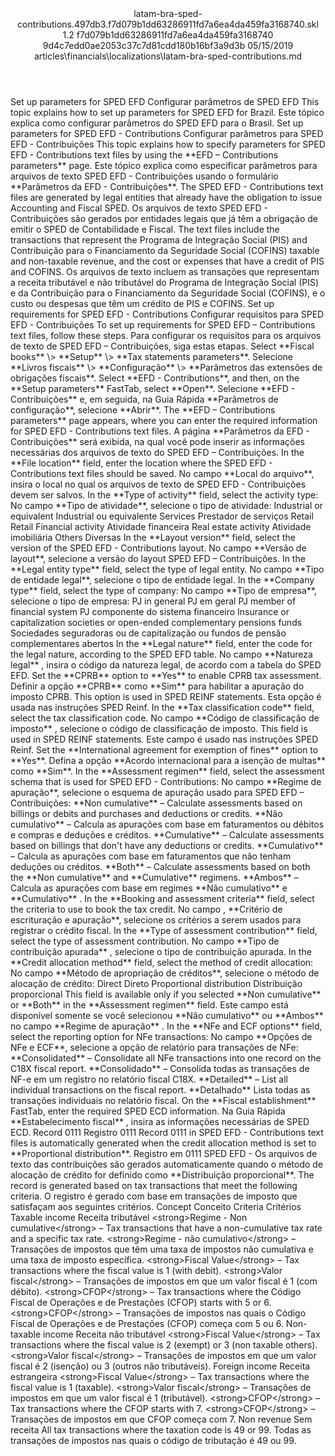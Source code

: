 <?xml version="1.0" encoding="UTF-8"?>
<xliff xmlns:logoport="urn:logoport:xliffeditor:xliff-extras:1.0" xmlns:xsi="http://www.w3.org/2001/XMLSchema-instance" xmlns="urn:oasis:names:tc:xliff:document:1.2" xmlns:xliffext="urn:microsoft:content:schema:xliffextensions" version="1.2" xsi:schemaLocation="urn:oasis:names:tc:xliff:document:1.2 xliff-core-1.2-transitional.xsd">
  <file datatype="xml" source-language="en-US" original="latam-bra-sped-contributions.md" target-language="pt-BR">
    <header>
      <tool tool-company="Microsoft" tool-version="1.0-7889195" tool-name="mdxliff" tool-id="mdxliff"/>
      <xliffext:skl_file_name>latam-bra-sped-contributions.497db3.f7d079b1dd63286911fd7a6ea4da459fa3168740.skl</xliffext:skl_file_name>
      <xliffext:version>1.2</xliffext:version>
      <xliffext:ms.openlocfilehash>f7d079b1dd63286911fd7a6ea4da459fa3168740</xliffext:ms.openlocfilehash>
      <xliffext:ms.sourcegitcommit>9d4c7edd0ae2053c37c7d81cdd180b16bf3a9d3b</xliffext:ms.sourcegitcommit>
      <xliffext:ms.lasthandoff>05/15/2019</xliffext:ms.lasthandoff>
      <xliffext:ms.openlocfilepath>articles\financials\localizations\latam-bra-sped-contributions.md</xliffext:ms.openlocfilepath>
    </header>
    <body>
      <group extype="content" id="content">
        <trans-unit xml:space="preserve" translate="yes" id="101" restype="x-metadata">
          <source>Set up parameters for SPED EFD</source>
        <target logoport:matchpercent="101" state="translated" state-qualifier="leveraged-tm">Configurar parâmetros de SPED EFD</target></trans-unit>
        <trans-unit xml:space="preserve" translate="yes" id="102" restype="x-metadata">
          <source>This topic explains how to set up parameters for SPED EFD for Brazil.</source>
        <target logoport:matchpercent="101" state="translated" state-qualifier="leveraged-tm">Este tópico explica como configurar parâmetros do SPED EFD para o Brasil.</target></trans-unit>
        <trans-unit xml:space="preserve" translate="yes" id="103">
          <source>Set up parameters for SPED EFD - Contributions</source>
        <target logoport:matchpercent="101" state="translated" state-qualifier="leveraged-tm">Configurar parâmetros para SPED EFD - Contribuições</target></trans-unit>
        <trans-unit xml:space="preserve" translate="yes" id="104">
          <source>This topic explains how to specify parameters for SPED EFD - Contributions text files by using the <bpt id="p1">**</bpt>EFD – Contributions parameters<ept id="p1">**</ept> page.</source>
        <target logoport:matchpercent="101" state="translated" state-qualifier="leveraged-tm">Este tópico explica como especificar parâmetros para arquivos de texto SPED EFD - Contribuições usando o formulário <bpt id="p1">**</bpt>Parâmetros da EFD - Contribuições<ept id="p1">**</ept>.</target></trans-unit>
        <trans-unit xml:space="preserve" translate="yes" id="105">
          <source>The SPED EFD - Contributions text files are generated by legal entities that already have the obligation to issue Accounting and Fiscal SPED.</source>
        <target logoport:matchpercent="101" state="translated" state-qualifier="leveraged-tm">Os arquivos de texto SPED EFD - Contribuições são gerados por entidades legais que já têm a obrigação de emitir o SPED de Contabilidade e Fiscal.</target></trans-unit>
        <trans-unit xml:space="preserve" translate="yes" id="106">
          <source>The text files include the transactions that represent the Programa de Integração Social (PIS) and Contribuição para o Financiamento da Seguridade Social (COFINS) taxable and non-taxable revenue, and the cost or expenses that have a credit of PIS and COFINS.</source>
        <target logoport:matchpercent="101" state="translated" state-qualifier="leveraged-tm">Os arquivos de texto incluem as transações que representam a receita tributável e não tributável do Programa de Integração Social (PIS) e da Contribuição para o Financiamento da Seguridade Social (COFINS), e o custo ou despesas que têm um crédito de PIS e COFINS.</target></trans-unit>
        <trans-unit xml:space="preserve" translate="yes" id="107">
          <source>Set up requirements for SPED EFD - Contributions</source>
        <target logoport:matchpercent="101" state="translated" state-qualifier="leveraged-tm">Configurar requisitos para SPED EFD - Contribuições</target></trans-unit>
        <trans-unit xml:space="preserve" translate="yes" id="108">
          <source>To set up requirements for SPED EFD – Contributions text files, follow these steps.</source>
        <target logoport:matchpercent="101" state="translated" state-qualifier="leveraged-tm">Para configurar os requisitos para os arquivos de texto de SPED EFD – Contribuições, siga estas etapas.</target></trans-unit>
        <trans-unit xml:space="preserve" translate="yes" id="109">
          <source>Select <bpt id="p1">**</bpt>Fiscal books<ept id="p1">**</ept> <ph id="ph1">\&gt;</ph> <bpt id="p2">**</bpt>Setup<ept id="p2">**</ept> <ph id="ph2">\&gt;</ph> <bpt id="p3">**</bpt>Tax statements parameters<ept id="p3">**</ept>.</source>
        <target logoport:matchpercent="101" state="translated" state-qualifier="leveraged-tm">Selecione <bpt id="p1">**</bpt>Livros fiscais<ept id="p1">**</ept> <ph id="ph1">\&gt;</ph> <bpt id="p2">**</bpt>Configuração<ept id="p2">**</ept> <ph id="ph2">\&gt;</ph> <bpt id="p3">**</bpt>Parâmetros das extensões de obrigações fiscais<ept id="p3">**</ept>.</target></trans-unit>
        <trans-unit xml:space="preserve" translate="yes" id="110">
          <source>Select <bpt id="p1">**</bpt>EFD - Contributions<ept id="p1">**</ept>, and then, on the <bpt id="p2">**</bpt>Setup parameters<ept id="p2">**</ept> FastTab, select <bpt id="p3">**</bpt>Open<ept id="p3">**</ept>.</source>
        <target logoport:matchpercent="101" state="translated" state-qualifier="leveraged-tm">Selecione <bpt id="p1">**</bpt>EFD - Contribuições<ept id="p1">**</ept> e, em seguida, na Guia Rápida <bpt id="p2">**</bpt>Parâmetros de configuração<ept id="p2">**</ept>, selecione <bpt id="p3">**</bpt>Abrir<ept id="p3">**</ept>.</target></trans-unit>
        <trans-unit xml:space="preserve" translate="yes" id="111">
          <source>The <bpt id="p1">**</bpt>EFD – Contributions parameters<ept id="p1">**</ept> page appears, where you can enter the required information for SPED EFD - Contributions text files.</source>
        <target logoport:matchpercent="101" state="translated" state-qualifier="leveraged-tm">A página <bpt id="p1">**</bpt>Parâmetros da EFD - Contribuições<ept id="p1">**</ept> será exibida, na qual você pode inserir as informações necessárias dos arquivos de texto do SPED EFD – Contribuições.</target></trans-unit>
        <trans-unit xml:space="preserve" translate="yes" id="112">
          <source>In the <bpt id="p1">**</bpt>File location<ept id="p1">**</ept> field, enter the location where the SPED EFD - Contributions text files should be saved.</source>
        <target logoport:matchpercent="101" state="translated" state-qualifier="leveraged-tm">No campo <bpt id="p1">**</bpt>Local do arquivo<ept id="p1">**</ept>, insira o local no qual os arquivos de texto de SPED EFD - Contribuições devem ser salvos.</target></trans-unit>
        <trans-unit xml:space="preserve" translate="yes" id="113">
          <source>In the <bpt id="p1">**</bpt>Type of activity<ept id="p1">**</ept> field, select the activity type:</source>
        <target logoport:matchpercent="101" state="translated" state-qualifier="leveraged-tm">No campo <bpt id="p1">**</bpt>Tipo de atividade<ept id="p1">**</ept>, selecione o tipo de atividade:</target></trans-unit>
        <trans-unit xml:space="preserve" translate="yes" id="114">
          <source>Industrial or equivalent</source>
        <target logoport:matchpercent="101" state="translated" state-qualifier="leveraged-tm">Industrial ou equivalente</target></trans-unit>
        <trans-unit xml:space="preserve" translate="yes" id="115">
          <source>Services</source>
        <target logoport:matchpercent="101" state="translated" state-qualifier="leveraged-tm">Prestador de serviços</target></trans-unit>
        <trans-unit xml:space="preserve" translate="yes" id="116">
          <source>Retail</source>
        <target logoport:matchpercent="101" state="translated" state-qualifier="leveraged-tm">Retail</target></trans-unit>
        <trans-unit xml:space="preserve" translate="yes" id="117">
          <source>Financial activity</source>
        <target logoport:matchpercent="101" state="translated" state-qualifier="leveraged-tm">Atividade financeira</target></trans-unit>
        <trans-unit xml:space="preserve" translate="yes" id="118">
          <source>Real estate activity</source>
        <target logoport:matchpercent="101" state="translated" state-qualifier="leveraged-tm">Atividade imobiliária</target></trans-unit>
        <trans-unit xml:space="preserve" translate="yes" id="119">
          <source>Others</source>
        <target logoport:matchpercent="101" state="translated" state-qualifier="leveraged-tm">Diversas</target></trans-unit>
        <trans-unit xml:space="preserve" translate="yes" id="120">
          <source>In the <bpt id="p1">**</bpt>Layout version<ept id="p1">**</ept> field, select the version of the SPED EFD - Contributions layout.</source>
        <target logoport:matchpercent="101" state="translated" state-qualifier="leveraged-tm">No campo <bpt id="p1">**</bpt>Versão de layout<ept id="p1">**</ept>, selecione a versão do layout SPED EFD – Contribuições.</target></trans-unit>
        <trans-unit xml:space="preserve" translate="yes" id="121">
          <source>In the <bpt id="p1">**</bpt>Legal entity type<ept id="p1">**</ept> field, select the type of legal entity.</source>
        <target logoport:matchpercent="101" state="translated" state-qualifier="leveraged-tm">No campo <bpt id="p1">**</bpt>Tipo de entidade legal<ept id="p1">**</ept>, selecione o tipo de entidade legal.</target></trans-unit>
        <trans-unit xml:space="preserve" translate="yes" id="122">
          <source>In the <bpt id="p1">**</bpt>Company type<ept id="p1">**</ept> field, select the type of company:</source>
        <target logoport:matchpercent="101" state="translated" state-qualifier="leveraged-tm">No campo <bpt id="p1">**</bpt>Tipo de empresa<ept id="p1">**</ept>, selecione o tipo de empresa:</target></trans-unit>
        <trans-unit xml:space="preserve" translate="yes" id="123">
          <source>PJ in general</source>
        <target logoport:matchpercent="101" state="translated" state-qualifier="leveraged-tm">PJ em geral</target></trans-unit>
        <trans-unit xml:space="preserve" translate="yes" id="124">
          <source>PJ member of financial system</source>
        <target logoport:matchpercent="101" state="translated" state-qualifier="leveraged-tm">PJ componente do sistema financeiro</target></trans-unit>
        <trans-unit xml:space="preserve" translate="yes" id="125">
          <source>Insurance or capitalization societies or open-ended complementary pensions funds</source>
        <target logoport:matchpercent="101" state="translated" state-qualifier="leveraged-tm">Sociedades seguradoras ou de capitalização ou fundos de pensão complementares abertos</target></trans-unit>
        <trans-unit xml:space="preserve" translate="yes" id="126">
          <source>In the <bpt id="p1">**</bpt>Legal nature<ept id="p1">**</ept> field, enter the code for the legal nature, according to the SPED EFD table.</source>
        <target logoport:matchpercent="101" state="translated" state-qualifier="leveraged-tm">No campo <bpt id="p1">**</bpt>Natureza legal<ept id="p1">**</ept> , insira o código da natureza legal, de acordo com a tabela do SPED EFD.</target></trans-unit>
        <trans-unit xml:space="preserve" translate="yes" id="127">
          <source>Set the <bpt id="p1">**</bpt>CPRB<ept id="p1">**</ept> option to <bpt id="p2">**</bpt>Yes<ept id="p2">**</ept> to enable CPRB tax assessment.</source>
        <target logoport:matchpercent="101" state="translated" state-qualifier="leveraged-tm">Definir a opção <bpt id="p1">**</bpt>CPRB<ept id="p1">**</ept> como <bpt id="p2">**</bpt>Sim<ept id="p2">**</ept> para habilitar a apuração do imposto CPRB.</target></trans-unit>
        <trans-unit xml:space="preserve" translate="yes" id="128">
          <source>This option is used in SPED REINF statements.</source>
        <target logoport:matchpercent="101" state="translated" state-qualifier="leveraged-tm">Esta opção é usada nas instruções SPED Reinf.</target></trans-unit>
        <trans-unit xml:space="preserve" translate="yes" id="129">
          <source>In the <bpt id="p1">**</bpt>Tax classification code<ept id="p1">**</ept> field, select the tax classification code.</source>
        <target logoport:matchpercent="101" state="translated" state-qualifier="leveraged-tm">No campo <bpt id="p1">**</bpt>Código de classificação de imposto<ept id="p1">**</ept> , selecione o código de classificação de imposto.</target></trans-unit>
        <trans-unit xml:space="preserve" translate="yes" id="130">
          <source>This field is used in SPED REINF statements.</source>
        <target logoport:matchpercent="101" state="translated" state-qualifier="leveraged-tm">Este campo é usado nas instruções SPED Reinf.</target></trans-unit>
        <trans-unit xml:space="preserve" translate="yes" id="131">
          <source>Set the <bpt id="p1">**</bpt>International agreement for exemption of fines<ept id="p1">**</ept> option to <bpt id="p2">**</bpt>Yes<ept id="p2">**</ept>.</source>
        <target logoport:matchpercent="101" state="translated" state-qualifier="leveraged-tm">Defina a opção <bpt id="p1">**</bpt>Acordo internacional para a isenção de multas<ept id="p1">**</ept> como <bpt id="p2">**</bpt>Sim<ept id="p2">**</ept>.</target></trans-unit>
        <trans-unit xml:space="preserve" translate="yes" id="132">
          <source>In the <bpt id="p1">**</bpt>Assessment regimen<ept id="p1">**</ept> field, select the assessment schema that is used for SPED EFD - Contributions:</source>
        <target logoport:matchpercent="101" state="translated" state-qualifier="leveraged-tm">No campo <bpt id="p1">**</bpt>Regime de apuração<ept id="p1">**</ept>, selecione o esquema de apuração usado para SPED EFD – Contribuições:</target></trans-unit>
        <trans-unit xml:space="preserve" translate="yes" id="133">
          <source><bpt id="p1">**</bpt>Non cumulative<ept id="p1">**</ept> – Calculate assessments based on billings or debits and purchases and deductions or credits.</source>
        <target logoport:matchpercent="101" state="translated" state-qualifier="leveraged-tm"><bpt id="p1">**</bpt>Não cumulativo<ept id="p1">**</ept> – Calcula as apurações com base em faturamentos ou débitos e compras e deduções e créditos.</target></trans-unit>
        <trans-unit xml:space="preserve" translate="yes" id="134">
          <source><bpt id="p1">**</bpt>Cumulative<ept id="p1">**</ept> – Calculate assessments based on billings that don't have any deductions or credits.</source>
        <target logoport:matchpercent="101" state="translated" state-qualifier="leveraged-tm"><bpt id="p1">**</bpt>Cumulativo<ept id="p1">**</ept> – Calcula as apurações com base em faturamentos que não tenham deduções ou créditos.</target></trans-unit>
        <trans-unit xml:space="preserve" translate="yes" id="135">
          <source><bpt id="p1">**</bpt>Both<ept id="p1">**</ept> – Calculate assessments based on both the <bpt id="p2">**</bpt>Non cumulative<ept id="p2">**</ept> and <bpt id="p3">**</bpt>Cumulative<ept id="p3">**</ept> regimens.</source>
        <target logoport:matchpercent="101" state="translated" state-qualifier="leveraged-tm"><bpt id="p1">**</bpt>Ambos<ept id="p1">**</ept> – Calcula as apurações com base em regimes <bpt id="p2">**</bpt>Não cumulativo<ept id="p2">**</ept> e <bpt id="p3">**</bpt>Cumulativo<ept id="p3">**</ept> .</target></trans-unit>
        <trans-unit xml:space="preserve" translate="yes" id="136">
          <source>In the <bpt id="p1">**</bpt>Booking and assessment criteria<ept id="p1">**</ept> field, select the criteria to use to book the tax credit.</source>
        <target logoport:matchpercent="101" state="translated" state-qualifier="leveraged-tm">No campo , <bpt id="p1">**</bpt>Critério de escrituração e apuração<ept id="p1">**</ept>, selecione os critérios a serem usados para registrar o crédito fiscal.</target></trans-unit>
        <trans-unit xml:space="preserve" translate="yes" id="137">
          <source>In the <bpt id="p1">**</bpt>Type of assessment contribution<ept id="p1">**</ept> field, select the type of assessment contribution.</source>
        <target logoport:matchpercent="101" state="translated" state-qualifier="leveraged-tm">No campo <bpt id="p1">**</bpt>Tipo de contribuição apurada<ept id="p1">**</ept> , selecione o tipo de contribuição apurada.</target></trans-unit>
        <trans-unit xml:space="preserve" translate="yes" id="138">
          <source>In the <bpt id="p1">**</bpt>Credit allocation method<ept id="p1">**</ept> field, select the method of credit allocation:</source>
        <target logoport:matchpercent="101" state="translated" state-qualifier="leveraged-tm">No campo <bpt id="p1">**</bpt>Método de apropriação de créditos<ept id="p1">**</ept>, selecione o método de alocação de crédito:</target></trans-unit>
        <trans-unit xml:space="preserve" translate="yes" id="139">
          <source>Direct</source>
        <target logoport:matchpercent="101" state="translated" state-qualifier="leveraged-tm">Direto</target></trans-unit>
        <trans-unit xml:space="preserve" translate="yes" id="140">
          <source>Proportional distribution</source>
        <target logoport:matchpercent="101" state="translated" state-qualifier="leveraged-tm">Distribuição proporcional</target></trans-unit>
        <trans-unit xml:space="preserve" translate="yes" id="141">
          <source>This field is available only if you selected <bpt id="p1">**</bpt>Non cumulative<ept id="p1">**</ept> or <bpt id="p2">**</bpt>Both<ept id="p2">**</ept> in the <bpt id="p3">**</bpt>Assessment regimen<ept id="p3">**</ept> field.</source>
        <target logoport:matchpercent="101" state="translated" state-qualifier="leveraged-tm">Este campo está disponível somente se você selecionou <bpt id="p1">**</bpt>Não cumulativo<ept id="p1">**</ept> ou <bpt id="p2">**</bpt>Ambos<ept id="p2">**</ept> no campo <bpt id="p3">**</bpt>Regime de apuração<ept id="p3">**</ept> .</target></trans-unit>
        <trans-unit xml:space="preserve" translate="yes" id="142">
          <source>In the <bpt id="p1">**</bpt>NFe and ECF options<ept id="p1">**</ept> field, select the reporting option for NFe transactions:</source>
        <target logoport:matchpercent="101" state="translated" state-qualifier="leveraged-tm">No campo <bpt id="p1">**</bpt>Opções de NFe e ECF<ept id="p1">**</ept>, selecione a opção de relatório para transações de NFe:</target></trans-unit>
        <trans-unit xml:space="preserve" translate="yes" id="143">
          <source><bpt id="p1">**</bpt>Consolidated<ept id="p1">**</ept> – Consolidate all NFe transactions into one record on the C18X fiscal report.</source>
        <target logoport:matchpercent="101" state="translated" state-qualifier="leveraged-tm"><bpt id="p1">**</bpt>Consolidado<ept id="p1">**</ept> – Consolida todas as transações de NF-e em um registro no relatório fiscal C18X.</target></trans-unit>
        <trans-unit xml:space="preserve" translate="yes" id="144">
          <source><bpt id="p1">**</bpt>Detailed<ept id="p1">**</ept> – List all individual transactions on the fiscal report.</source>
        <target logoport:matchpercent="101" state="translated" state-qualifier="leveraged-tm"><bpt id="p1">**</bpt>Detalhado<ept id="p1">**</ept> Lista todas as transações individuais no relatório fiscal.</target></trans-unit>
        <trans-unit xml:space="preserve" translate="yes" id="145">
          <source>On the <bpt id="p1">**</bpt>Fiscal establishment<ept id="p1">**</ept> FastTab, enter the required SPED ECD information.</source>
        <target logoport:matchpercent="101" state="translated" state-qualifier="leveraged-tm">Na Guia Rápida <bpt id="p1">**</bpt>Estabelecimento fiscal<ept id="p1">**</ept> , insira as informações necessárias de SPED ECD.</target></trans-unit>
        <trans-unit xml:space="preserve" translate="yes" id="146">
          <source>Record 0111</source>
        <target logoport:matchpercent="101" state="translated" state-qualifier="leveraged-tm">Registro 0111</target></trans-unit>
        <trans-unit xml:space="preserve" translate="yes" id="147">
          <source>Record 0111 in SPED EFD - Contributions text files is automatically generated when the credit allocation method is set to <bpt id="p1">**</bpt>Proportional distribution<ept id="p1">**</ept>.</source>
        <target logoport:matchpercent="101" state="translated" state-qualifier="leveraged-tm">Registro em 0111 SPED EFD - Os arquivos de texto das contribuições são gerados automaticamente quando o método de alocação de crédito for definido como <bpt id="p1">**</bpt>Distribuição proporcional<ept id="p1">**</ept>.</target></trans-unit>
        <trans-unit xml:space="preserve" translate="yes" id="148">
          <source>The record is generated based on tax transactions that meet the following criteria.</source>
        <target logoport:matchpercent="101" state="translated" state-qualifier="leveraged-tm">O registro é gerado com base em transações de imposto que satisfaçam aos seguintes critérios.</target></trans-unit>
        <trans-unit xml:space="preserve" translate="yes" id="149">
          <source>Concept</source>
        <target logoport:matchpercent="101" state="translated" state-qualifier="leveraged-tm">Conceito</target></trans-unit>
        <trans-unit xml:space="preserve" translate="yes" id="150">
          <source>Criteria</source>
        <target logoport:matchpercent="101" state="translated" state-qualifier="leveraged-tm">Critérios</target></trans-unit>
        <trans-unit xml:space="preserve" translate="yes" id="151">
          <source>Taxable income</source>
        <target logoport:matchpercent="101" state="translated" state-qualifier="leveraged-tm">Receita tributável</target></trans-unit>
        <trans-unit xml:space="preserve" translate="yes" id="152">
          <source><bpt id="p1">&lt;strong&gt;</bpt>Regime - Non cumulative<ept id="p1">&lt;/strong&gt;</ept> – Tax transactions that have a non-cumulative tax rate and a specific tax rate.</source>
        <target logoport:matchpercent="101" state="translated" state-qualifier="leveraged-tm"><bpt id="p1">&lt;strong&gt;</bpt>Regime - não cumulativo<ept id="p1">&lt;/strong&gt;</ept> – Transações de impostos que têm uma taxa de impostos não cumulativa e uma taxa de imposto específica.</target></trans-unit>
        <trans-unit xml:space="preserve" translate="yes" id="153">
          <source><bpt id="p1">&lt;strong&gt;</bpt>Fiscal Value<ept id="p1">&lt;/strong&gt;</ept> – Tax transactions where the fiscal value is 1 (with debit).</source>
        <target logoport:matchpercent="101" state="translated" state-qualifier="leveraged-tm"><bpt id="p1">&lt;strong&gt;</bpt>Valor fiscal<ept id="p1">&lt;/strong&gt;</ept> – Transações de impostos em que um valor fiscal é 1 (com débito).</target></trans-unit>
        <trans-unit xml:space="preserve" translate="yes" id="154">
          <source><bpt id="p1">&lt;strong&gt;</bpt>CFOP<ept id="p1">&lt;/strong&gt;</ept> – Tax transactions where the Código Fiscal de Operações e de Prestações (CFOP) starts with 5 or 6.</source>
        <target logoport:matchpercent="101" state="translated" state-qualifier="leveraged-tm"><bpt id="p1">&lt;strong&gt;</bpt>CFOP<ept id="p1">&lt;/strong&gt;</ept> – Transações de impostos nas quais o Código Fiscal de Operações e de Prestações (CFOP) começa com 5 ou 6.</target></trans-unit>
        <trans-unit xml:space="preserve" translate="yes" id="155">
          <source>Non-taxable income</source>
        <target logoport:matchpercent="101" state="translated" state-qualifier="leveraged-tm">Receita não tributável</target></trans-unit>
        <trans-unit xml:space="preserve" translate="yes" id="156">
          <source><bpt id="p1">&lt;strong&gt;</bpt>Fiscal Value<ept id="p1">&lt;/strong&gt;</ept> – Tax transactions where the fiscal value is 2 (exempt) or 3 (non taxable others).</source>
        <target logoport:matchpercent="101" state="translated" state-qualifier="leveraged-tm"><bpt id="p1">&lt;strong&gt;</bpt>Valor fiscal<ept id="p1">&lt;/strong&gt;</ept> – Transações de impostos em que um valor fiscal é 2 (isenção) ou 3 (outros não tributáveis).</target></trans-unit>
        <trans-unit xml:space="preserve" translate="yes" id="157">
          <source>Foreign income</source>
        <target logoport:matchpercent="101" state="translated" state-qualifier="leveraged-tm">Receita estrangeira</target></trans-unit>
        <trans-unit xml:space="preserve" translate="yes" id="158">
          <source><bpt id="p1">&lt;strong&gt;</bpt>Fiscal Value<ept id="p1">&lt;/strong&gt;</ept> – Tax transactions where the fiscal value is 1 (taxable).</source>
        <target logoport:matchpercent="101" state="translated" state-qualifier="leveraged-tm"><bpt id="p1">&lt;strong&gt;</bpt>Valor fiscal<ept id="p1">&lt;/strong&gt;</ept> – Transações de impostos em que um valor fiscal é 1 (tributável).</target></trans-unit>
        <trans-unit xml:space="preserve" translate="yes" id="159">
          <source><bpt id="p1">&lt;strong&gt;</bpt>CFOP<ept id="p1">&lt;/strong&gt;</ept> – Tax transactions where the CFOP starts with 7.</source>
        <target logoport:matchpercent="101" state="translated" state-qualifier="leveraged-tm"><bpt id="p1">&lt;strong&gt;</bpt>CFOP<ept id="p1">&lt;/strong&gt;</ept> – Transações de impostos em que CFOP começa com 7.</target></trans-unit>
        <trans-unit xml:space="preserve" translate="yes" id="160">
          <source>Non revenue</source>
        <target logoport:matchpercent="101" state="translated" state-qualifier="leveraged-tm">Sem receita</target></trans-unit>
        <trans-unit xml:space="preserve" translate="yes" id="161">
          <source>All tax transactions where the taxation code is 49 or 99.</source>
        <target logoport:matchpercent="101" state="translated" state-qualifier="leveraged-tm">Todas as transações de impostos nas quais o código de tributação é 49 ou 99.</target></trans-unit>
      </group>
    </body>
  </file>
</xliff>